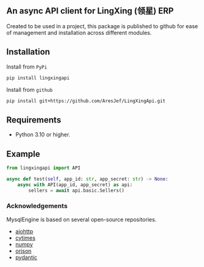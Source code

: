 ## An async API client for LingXing (领星) ERP

Created to be used in a project, this package is published to github for ease of management and installation across different modules.

## Installation

Install from `PyPi`

```bash
pip install lingxingapi
```

Install from `github`

```bash
pip install git+https://github.com/AresJef/LingXingApi.git
```

## Requirements

- Python 3.10 or higher.

## Example

```python
from lingxingapi import API

async def test(self, app_id: str, app_secret: str) -> None:
    async with API(app_id, app_secret) as api:
        sellers = await api.basic.Sellers()
```

### Acknowledgements

MysqlEngine is based on several open-source repositories.

- [aiohttp](https://github.com/aio-libs/aiohttp)
- [cytimes](https://github.com/AresJef/cyTimes)
- [numpy](https://github.com/numpy/numpy)
- [orjson](https://github.com/ijl/orjson)
- [pydantic](https://github.com/pydantic/pydantic)
